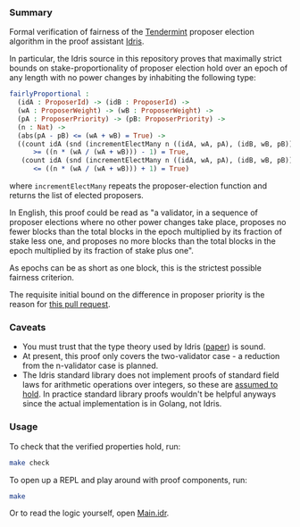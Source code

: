 ### Summary

Formal verification of fairness of the [Tendermint](https://github.com/tendermint/tendermint) proposer election algorithm in the proof assistant [Idris](https://idris-lang.org).

In particular, the Idris source in this repository proves that maximally strict bounds on stake-proportionality of proposer election hold over an epoch of any length with no power changes by inhabiting the following type:

```idris
fairlyProportional :
  (idA : ProposerId) -> (idB : ProposerId) ->
  (wA : ProposerWeight) -> (wB : ProposerWeight) ->
  (pA : ProposerPriority) -> (pB: ProposerPriority) ->
  (n : Nat) ->
  (abs(pA - pB) <= (wA + wB) = True) ->
  ((count idA (snd (incrementElectMany n ((idA, wA, pA), (idB, wB, pB)))))
      >= ((n * (wA / (wA + wB))) - 1) = True,
   (count idA (snd (incrementElectMany n ((idA, wA, pA), (idB, wB, pB)))))
      <= ((n * (wA / (wA + wB))) + 1) = True)
```

where `incrementElectMany` repeats the proposer-election function and returns the list of elected proposers.

In English, this proof could be read as "a validator, in a sequence of proposer elections where no other power
changes take place, proposes no fewer blocks than the total blocks in the epoch multiplied by its fraction of stake
less one, and proposes no more blocks than the total blocks in the epoch multiplied by its fraction of stake plus one".

As epochs can be as short as one block, this is the strictest possible fairness criterion.

The requisite initial bound on the difference in proposer priority is the reason for [this pull request](https://github.com/tendermint/tendermint/pull/3049).

### Caveats

- You must trust that the type theory used by Idris ([paper](https://pdfs.semanticscholar.org/1407/220ca09070233dca256433430d29e5321dc2.pdf)) is sound.
- At present, this proof only covers the two-validator case - a reduction from the n-validator case is planned.
- The Idris standard library does not implement proofs of standard field laws for arithmetic operations over integers, so these are [assumed to hold](src/Types.idr).
  In practice standard library proofs wouldn't be helpful anyways since the actual implementation is in Golang, not Idris.

### Usage

To check that the verified properties hold, run:

```bash
make check
```

To open up a REPL and play around with proof components, run:

```bash
make
```

Or to read the logic yourself, open [Main.idr](src/Main.idr).
